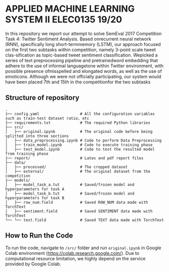 # APPLIED MACHINE LEARNING SYSTEM II ELEC0135 19/20
In this repository we report our attempt to solve SemEval 2017 Competition Task 4: Twitter Sentiment Analysis. Based onrecurrent neural network (RNN), specifically long short-termmemory (LSTM), our approach focused on the first two subtasks within competition, namely 3-point scale tweet clas-sification as topic-based tweet sentiment classification. Wepicked a series of text preprocessing pipeline and pretrainedword embedding that adhere to the use of informal languagetone within Twitter environment, with possible presence ofmisspelled and elongated words, as well as the use of emoticons. Although we were not officially participating, our system would have been placed 7th and 15th in the competitionfor the two subtasks

## Structure of repository
    .
    ├── config.yaml                  # All the configuration variables such as train-test dataset ratio, etc
    ├── requirements.txt             # The required Python libraries
    ├── src/
    │   ├── original.ipynb           # The original code before being splitted into three sections
    │   ├── data_preprocessing.ipynb # Code to perform Data Preprocessing
    │   ├── train_model.ipynb        # Code to execute training phase
    │   ├── test_model.ipynb         # Code to test the resulted model from training phase
    ├── report/                      # Latex and pdf report files
    ├── data/
    │   ├── processed/               # The cropped dataset
    │   ├── external/                # The original dataset from the competition
    ├── models/
    │   ├── model_task_a.tut         # Saved/frozen model and hyperparameters for task A
    │   ├── model_task_b.tut         # Saved/frozen model and hyperparameters for task B
    │   ├── row_num.field            # Saved ROW_NUM data made with TorchText
    │   ├── sentiment.field          # Saved SENTIMENT data made with TorchText
    └── └── text.field               # Saved TEXT data made with TorchText

    
## How to Run the Code
To run the code, navigate to `/src/` folder and run `original.ipynb` in Google Colab environment (https://colab.research.google.com/). Due to computational resource limitation, we highly depend on the service provided by Google Colab.
